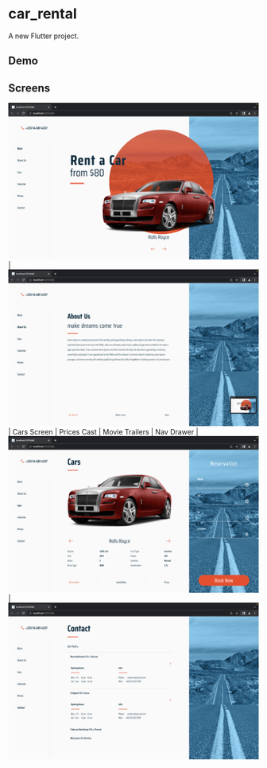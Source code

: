 # car_rental

A new Flutter project.



## Demo

## Screens
 

![](./readme_files/home.png) | ![](./readme_files/about.png) |
Cars Screen | Prices Cast | Movie Trailers | Nav Drawer |
![](./readme_files/cars.png) |
![](./readme_files/contact.png) 

